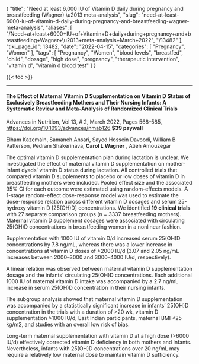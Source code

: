{
    "title": "Need at least 6,000 IU of Vitamin D daily during pregnancy and breastfeeding (Wagner) \u2013 meta-analysis",
    "slug": "need-at-least-6000-iu-of-vitamin-d-daily-during-pregnancy-and-breastfeeding-wagner-meta-analysis",
    "aliases": [
        "/Need+at+least+6000+IU+of+Vitamin+D+daily+during+pregnancy+and+breastfeeding+Wagner+\u2013+meta-analysis+March+2022",
        "/13482"
    ],
    "tiki_page_id": 13482,
    "date": "2022-04-15",
    "categories": [
        "Pregnancy",
        "Women"
    ],
    "tags": [
        "Pregnancy",
        "Women",
        "blood levels",
        "breastfed",
        "child",
        "dosage",
        "high dose",
        "pregnancy",
        "therapeutic intervention",
        "vitamin d",
        "vitamin d blood test"
    ]
}


{{< toc >}} 

---

#### The Effect of Maternal Vitamin D Supplementation on Vitamin D Status of Exclusively Breastfeeding Mothers and Their Nursing Infants: A Systematic Review and Meta-Analysis of Randomized Clinical Trials

Advances in Nutrition, Vol 13, # 2, March 2022, Pages 568–585, https://doi.org/10.1093/advances/nmab126 **$39 paywall** 

Elham Kazemain, Samaneh Ansari, Sayed Hossein Davoodi, William B Patterson, Pedram Shakerinava,  **Carol L Wagner** , Atieh Amouzegar

The optimal vitamin D supplementation plan during lactation is unclear. We investigated the effect of maternal vitamin D supplementation on mother-infant dyads' vitamin D status during lactation. All controlled trials that compared vitamin D supplements to placebo or low doses of vitamin D in breastfeeding mothers were included. Pooled effect size and the associated 95% CI for each outcome were estimated using random-effects models. A 1-stage random-effect dose-response model was used to estimate the dose-response relation across different vitamin D dosages and serum 25-hydroxy vitamin D <span>[25(OH)D]</span> concentrations. We identified  **19 clinical trials**  with 27 separate comparison groups (n = 3337 breastfeeding mothers). Maternal vitamin D supplement dosages were associated with circulating 25(OH)D concentrations in breastfeeding women in a nonlinear fashion. 

Supplementation with 1000 IU of vitamin D/d increased serum 25(OH)D concentrations by 7.8 ng/mL, whereas there was a lower increase in concentrations at vitamin D doses of >2000 IU/d (3.07 and 2.05 ng/mL increases between 2000–3000 and 3000–4000 IU/d, respectively). 

A linear relation was observed between maternal vitamin D supplementation dosage and the infants’ circulating 25(OH)D concentrations. Each additional 1000 IU of maternal vitamin D intake was accompanied by a 2.7 ng/mL increase in serum 25(OH)D concentration in their nursing infants. 

The subgroup analysis showed that maternal vitamin D supplementation was accompanied by a statistically significant increase in infants’ 25(OH)D concentration in the trials with a duration of >20 wk, vitamin D supplementation >1000 IU/d, East Indian participants, maternal BMI <25 kg/m2, and studies with an overall low risk of bias.

Long-term maternal supplementation with vitamin D at a high dose (>6000 IU/d) effectively corrected vitamin D deficiency in both mothers and infants. Nevertheless, infants with 25(OH)D concentrations over 20 ng/mL may require a relatively low maternal dose to maintain vitamin D sufficiency.